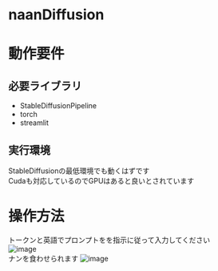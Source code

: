 # naanDiffusion  
# 動作要件   
## 必要ライブラリ  
* StableDiffusionPipeline
* torch
* streamlit  
## 実行環境  
StableDiffusionの最低環境でも動くはずです  
Cudaも対応しているのでGPUはあると良いとされています  

# 操作方法  
トークンと英語でプロンプトをを指示に従って入力してください  
![image](https://github.com/Luibosutini/naanDiffusion/assets/68042170/311be3a7-fe06-449c-92c0-44df25a9bf95)  
ナンを食わせられます
![image](https://github.com/Luibosutini/naanDiffusion/assets/68042170/179d0aec-ad6a-4146-ba61-3d1840a7fb40)
